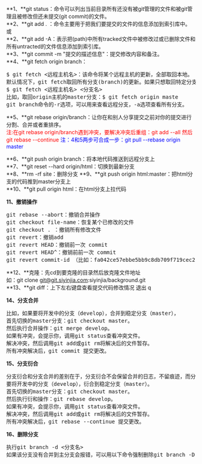 **1、**git status：命令可以列出当前目录所有还没有被git管理的文件和被git管理且被修改但还未提交(git commit)的文件。<br>
**2、**git add . ：命令主要用于把我们要提交的文件的信息添加到索引库中。或<br>
**2、**git add -A：表示把(path)中所有tracked文件中被修改过或已删除文件和所有untracted的文件信息添加到索引库。<br>
**3、**git commit  -m "提交的描述信息"：提交修改内容和备注。<br>
**4、**git fetch origin branch：
<pre>$ git fetch &lt;远程主机名&gt;：该命令将某个远程主机的更新，全部取回本地。
默认情况下，git fetch取回所有分支(branch)的更新。如果只想取回特定分支的更新，可以指定分支名。
$ git fetch &lt;远程主机名&gt; &lt;分支名&gt;
比如，取回origin主机的master分支：$ git fetch origin maste
git branch命令的-r选项，可以用来查看远程分支，-a选项查看所有分支。</pre>

**5、**git rebase origin/branch：让你在和别人分享提交之前对你的提交进行分割、合并或者重排序。<br>
<span style="color:red">注:在git rebase origin/branch遇到冲突，要解决冲突后重组：git add --all 然后 git rebase --continue</span>
<span style="color:blue">注：4和5两步可合成一步：git pull --rebase origin master</span><br>

**6、**git push origin branch：将本地代码推送到远程分支上<br>
**7、**git reset --hard origin/html：切换到最新分支<br>
**8、**rm -rf site：删除分支
**9、**git push origin html:master：把html分支的代码推到master分支上<br>
**10、**git pull origin html：在html分支上拉代码<br>

**11、撤销操作**
<pre>git rebase --abort：撤销合并操作
git checkout file-name：恢复某个已修改的文件
git checkout . ：撤销所有修改文件
git revert：撤销add
git revert HEAD：撤销前一次 commit
git revert HEAD^：撤销前前一次 commit
git revert commit-id （比如：fa042ce57ebbe5bb9c8db709f719cec2c58ee7ff）撤销指定的版本，撤销也会作为一次提交进行保存。
</pre>

**12、**克隆：先cd到要克隆的目录然后放克隆文件地址<br>
如：git clone git@git.siyinjia.com:siyinjia/background.git<br>
**13、**git diff：上下左右键盘查看提交代码修改情况 退出 q<br>

**14、分支合并**
<pre>比如，如果要将开发中的分支（develop），合并到稳定分支（master），
首先切换的master分支：git checkout master。
然后执行合并操作：git merge develop。
如果有冲突，会提示你，调用git status查看冲突文件。
解决冲突，然后调用git add或git rm将解决后的文件暂存。
所有冲突解决后，git commit 提交更改。</pre>

**15、分支衍合**
<pre>分支衍合和分支合并的差别在于，分支衍合不会保留合并的日志，不留痕迹，而分支合并则会保留合并的日志。
要将开发中的分支（develop），衍合到稳定分支（master）。
首先切换的master分支：git checkout master。
然后执行衍和操作：git rebase develop。
如果有冲突，会提示你，调用git status查看冲突文件。
解决冲突，然后调用git add或git rm将解决后的文件暂存。
所有冲突解决后，git rebase --continue 提交更改。</pre>

**16、删除分支**
<pre>执行git branch -d <分支名>
如果该分支没有合并到主分支会报错，可以用以下命令强制删除git branch -D <分支名></pre>


